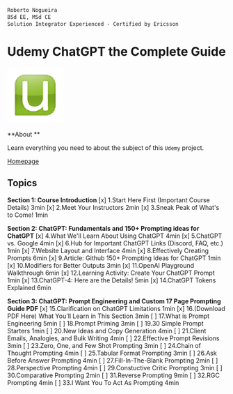 ```
Roberto Nogueira  
BSd EE, MSd CE
Solution Integrator Experienced - Certified by Ericsson
```
# Udemy ChatGPT the Complete Guide

![udemy image](images/udemy.png)

**About **

Learn everything you need to about the subject of this `Udemy` project.

[Homepage](https://udemy.com)

## Topics

**Section 1: Course Introduction**
[x] 1.Start Here First (Important Course Details) 3min
[x] 2.Meet Your Instructors 2min
[x] 3.Sneak Peak of What's to Come! 1min

**Section 2: ChatGPT: Fundamentals and 150+ Prompting ideas for ChatGPT**
[x] 4.What We'll Learn About Using ChatGPT 4min
[x] 5.ChatGPT vs. Google 4min
[x] 6.Hub for Important ChatGPT Links (Discord, FAQ, etc.) 1min
[x] 7.Website Layout and Interface 4min
[x] 8.Effectively Creating Prompts 6min
[x] 9.Article: Github 150+ Prompting Ideas for ChatGPT 1min
[x] 10.Modifiers for Better Outputs 3min
[x] 11.OpenAI Playground Walkthrough 6min
[x] 12.Learning Activity: Create Your ChatGPT Prompt 1min
[x] 13.ChatGPT-4: Here are the Details! 5min
[x] 14.ChatGPT Tokens Explained 6min

**Section 3: ChatGPT: Prompt Engineering and Custom 17 Page Prompting Guide PDF**
[x] 15.Clarification on ChatGPT Limitations 1min
[x] 16.(Download PDF Here) What You'll Learn in This Section 3min
[ ] 17.What is Prompt Engineering 5min
[ ] 18.Prompt Priming 3min
[ ] 19.30 Simple Prompt Starters 1min
[ ] 20.New Ideas and Copy Generation 4min
[ ] 21.Client Emails, Analogies, and Bulk Writing 4min
[ ] 22.Effective Prompt Revisions 3min
[ ] 23.Zero, One, and Few Shot Prompting 3min
[ ] 24.Chain of Thought Prompting 4min
[ ] 25.Tabular Format Prompting 3min
[ ] 26.Ask Before Answer Prompting 4min
[ ] 27.Fill-In-The-Blank Prompting 2min
[ ] 28.Perspective Prompting 4min
[ ] 29.Constuctive Critic Prompting 3min
[ ] 30.Comparative Prompting 2min
[ ] 31.Reverse Prompting 9min
[ ] 32.RGC Prompting 4min
[ ] 33.I Want You To Act As Prompting 4min
